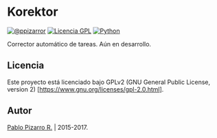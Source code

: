 # Korektor
[![@ppizarror](http://ppizarror.com/resources/images/autor.svg)](http://ppizarror.com)
[![Licencia GPL](http://ppizarror.com/resources/images/licenciagpl2.svg)](https://www.gnu.org/licenses/old-licenses/gpl-2.0.html)
[![Python](http://ppizarror.com/resources/images/python27.svg)](https://www.python.org/downloads/)

Corrector automático de tareas. Aún en desarrollo.

## Licencia
Este proyecto está licenciado bajo GPLv2 (GNU General Public License, version 2) [https://www.gnu.org/licenses/gpl-2.0.html].

## Autor
<a href="http://ppizarror.com">Pablo Pizarro R.</a> | 2015-2017.